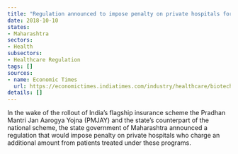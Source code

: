 ```yaml
---
title: "Regulation announced to impose penalty on private hospitals for charging an additional amount from patients"
date: 2018-10-10
states:
- Maharashtra
sectors:
- Health
subsectors:
- Healthcare Regulation
tags: []
sources:
- name: Economic Times
  url: https://economictimes.indiatimes.com/industry/healthcare/biotech/healthcare/maharashtra-to-fine-hospitals-charging-above-state-cover/articleshow/66050784.cms
details: []
---
```


In the wake of the rollout of India’s flagship insurance scheme the Pradhan Mantri Jan Aarogya Yojna (PMJAY) and the state’s counterpart of the national scheme, the state government of Maharashtra announced a regulation that would impose penalty on private hospitals who charge an additional amount from patients treated under these programs.

